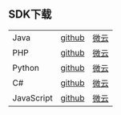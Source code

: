 ## SDK下载
<table>

<tr>
    <td>Java</td>
    <td><a href="https://github.com/qcloudsms/qcloudsms_java">github</a></td>
    <td><a href="https://share.weiyun.com/3e5630334a937685b66651f4058c5793">微云</a></td>
</tr>
<tr>
    <td>PHP</td>
    <td><a href="https://github.com/qcloudsms/qcloudsms/tree/master/demo/php">github</a></td>
    <td><a href="https://share.weiyun.com/3e5630334a937685b66651f4058c5793">微云</a></td>
</tr>
<tr>
    <td>Python</td>
    <td><a href="https://github.com/qcloudsms/qcloudsms/tree/master/demo/python">github</a></td>
    <td><a href="https://share.weiyun.com/3e5630334a937685b66651f4058c5793">微云</a></td>
</tr>
<tr>
    <td>C#</td>
    <td><a href="https://github.com/qcloudsms/qcloudsms/tree/master/demo/csharp">github</a></td>
    <td><a href="https://share.weiyun.com/3e5630334a937685b66651f4058c5793">微云</a></td>
</tr>
<tr>
    <td>JavaScript</td>
    <td><a href="https://github.com/qcloudsms/qcloudsms/tree/master/demo/js">github</a></td>
    <td><a href="https://share.weiyun.com/3e5630334a937685b66651f4058c5793">微云</a></td>
</tr>

</table>
